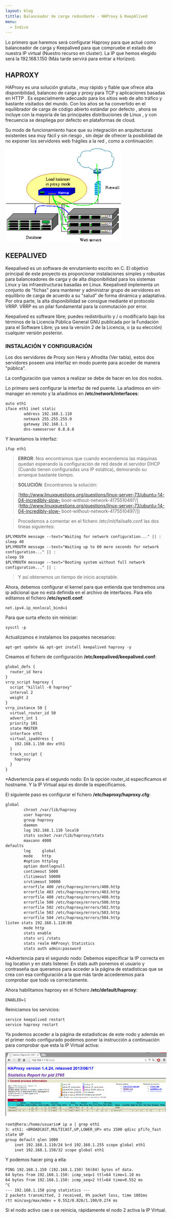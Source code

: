 ```yaml
---
layout: blog
tittle: Balanceador de carga redundante - HAProxy & KeepAlived
menu:
  - Índice
---
```


Lo primero que haremos será configurar Haproxy para que actué como balanceador de carga y
Keepalived para que compruebe el estado de nuestra IP virtual (Nuestro recurso en cluster). La
IP que hemos elegido será la 192.168.1.150 (Más tarde servirá para entrar a Horizon).

## HAPROXY

HAProxy es una solución gratuita , muy rápido y fiable que ofrece alta disponibilidad, balanceo
de carga y proxy para TCP y aplicaciones basadas en HTTP . Es especialmente adecuado para
los sitios web de alto tráfico y bastante visitados del mundo. Con los años se ha convertido en
el equilibrador de carga de código abierto estándar por defecto , ahora se incluye con la
mayoría de las principales distribuciones de Linux , y con frecuencia se despliega por defecto
en plataformas de cloud.

Su modo de funcionamiento hace que su integración en arquitecturas existentes sea muy fácil
y sin riesgo , sin dejar de ofrecer la posibilidad de no exponer los servidores web frágiles a la
red , como a continuación:

![HAPROXY](img/haproxy.png)

## KEEPALIVED

Keepalived es un software de enrutamiento escrito en C. El objetivo principal de este proyecto
es proporcionar instalaciones simples y robustas para balanceadores de carga y de alta
disponibilidad para los sistemas Linux y las infraestructuras basadas en Linux. Keepalived
implementa un conjunto de "fichas" para mantener y administrar grupo de servidores en
equilibrio de carga de acuerdo a su "salud" de forma dinámica y adaptativa. Por otra parte, la
alta disponibilidad se consigue mediante el protocolo VRRP. VRRP es un pilar fundamental para
la conmutación por error.

Keepalived es software libre; puedes redistribuirlo y / o modificarlo bajo los términos de la
Licencia Pública General GNU publicada por la Fundación para el Software Libre; ya sea la
versión 2 de la Licencia, o (a su elección) cualquier versión posterior.

### INSTALACIÓN Y CONFIGURACIÓN

Los dos servidores de Proxy son Hera y Afrodita (Ver tabla), estos dos servidores poseen una
interfaz en modo puente para acceder de manera "pública".

La configuración que vamos a realizar se debe de hacer en los dos nodos.

Lo primero será configurar la interfaz de red puente. La añadimos en virt-manager en remoto y
la añadimos en **/etc/network/interfaces**:

~~~
auto eth1
iface eth1 inet static
		address 192.168.1.110
		netmask 255.255.255.0
		gateway 192.168.1.1
		dns-nameserver 8.8.8.8
~~~

Y levantamos la interfaz:

~~~
ifup eth1
~~~

>**ERROR**: Nos encontramos que cuando encendemos las máquinas quedan esperando la
configuración de red desde el servidor DHCP (Cuando tienen configuradas una IP estática),
demorando su arranque bastante tiempo.

>**SOLUCIÓN**: Encontramos la solución:

>[http://www.linuxquestions.org/questions/linux-server-73/ubuntu-14-04-incredibly-slow-
boot-without-network-4175510497/](http://www.linuxquestions.org/questions/linux-server-73/ubuntu-14-04-incredibly-slow-
boot-without-network-4175510497/])

>Procedemos a comentar en el fichero /etc/init/failsafe.conf las dos líneas siguientes:

~~~
$PLYMOUTH message --text="Waiting for network configuration..." || :
sleep 40
$PLYMOUTH message --text="Waiting up to 60 more seconds for network
configuration..." || :
sleep 59
$PLYMOUTH message --text="Booting system without full network
configuration..." || :
~~~

>Y así obtenemos un tiempo de inicio aceptable.

Ahora, debemos configurar el kernel para que entienda que tendremos una ip adicional que no
está definida en el archivo de interfaces. Para ello editamos el fichero **/etc/sysctl.conf**:

~~~
net.ipv4.ip_nonlocal_bind=1
~~~

Para que surta efecto sin reiniciar:

~~~
sysctl -p
~~~

Actualizamos e instalamos los paquetes necesarios:

~~~
apt-get update && apt-get install keepalived haproxy -y
~~~

Creamos el fichero de configuración **/etc/keepalived/keepalived.conf**:

~~~
global_defs {
  router_id hera
}
vrrp_script haproxy {
  script "killall -0 haproxy"
  interval 2
  weight 2
}
vrrp_instance 50 {
  virtual_router_id 50
  advert_int 1
  priority 101
  state MASTER
  interface eth1
  virtual_ipaddress {
    192.168.1.150 dev eth1
  }
  track_script {
    haproxy
  }
}
~~~

\*Advertencia para el segundo nodo: En la opción router_id especificamos el hostname. Y la IP
Virtual aquí es donde la especificamos.

El siguiente paso es configurar el fichero **/etc/haproxy/haproxy.cfg**:

~~~
global
		chroot /var/lib/haproxy
		user haproxy
		group haproxy
		daemon
		log 192.168.1.110 local0
		stats socket /var/lib/haproxy/stats
		maxconn 4000
defaults
		log		global
		mode	http
		#option httplog
		option dontlognull
		contimeout 5000
		clitimeout 50000
		srvtimeout 50000
		errorfile 400 /etc/haproxy/errors/400.http
		errorfile 403 /etc/haproxy/errors/403.http
		errorfile 408 /etc/haproxy/errors/408.http
		errorfile 500 /etc/haproxy/errors/500.http
		errorfile 502 /etc/haproxy/errors/502.http
		errorfile 503 /etc/haproxy/errors/503.http
		errorfile 504 /etc/haproxy/errors/504.http
listen stats 192.168.1.110:80
		mode http
		stats enable
		stats uri /stats
		stats realm HAProxy\ Statistics
		stats auth admin:password
~~~

\*Advertencia para el segundo nodo: Debemos especificar la IP correcta en log location y en
stats listener. En stats auth ponemos el usuario y contraseña que queramos para acceder a la
página de estadísticas que se crea con esa configuración a la que más tarde accederemos para
comprobar que todo va correctamente.

Ahora habilitamos haproxy en el fichero **/etc/default/haproxy**:

~~~
ENABLED=1
~~~

Reiniciamos los servicios:

~~~
service keepalived restart
service haproxy restart
~~~

Ya podemos acceder a la página de estadisticas de este nodo y además en el primer nodo
configurado podemos poner la instrucción a continuación para comprobar que esta la IP
Virtual activa:

![HAPROXY](img/stats.png)

~~~
root@hera:/home/usuario# ip a | grep eth1
3: eth1: <BROADCAST,MULTICAST,UP,LOWER_UP> mtu 1500 qdisc pfifo_fast state UP
group default qlen 1000
	inet 192.168.1.110/24 brd 192.168.1.255 scope global eth1
	inet 192.168.1.150/32 scope global eth1
~~~

Y podemos hacer ping a ella:

~~~
PING 192.168.1.150 (192.168.1.150) 56(84) bytes of data.
64 bytes from 192.168.1.150: icmp_seq=1 ttl=64 time=1.10 ms
64 bytes from 192.168.1.150: icmp_seq=2 ttl=64 time=0.552 ms
^C
--- 192.168.1.150 ping statistics ---
2 packets transmitted, 2 received, 0% packet loss, time 1001ms
rtt min/avg/max/mdev = 0.552/0.826/1.100/0.274 ms
~~~

Si el nodo activo cae o se reinicia, rápidamente el nodo 2 activa la IP Virtual.